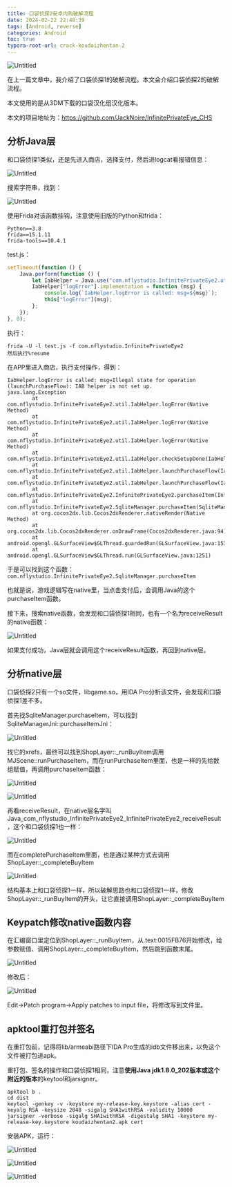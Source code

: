 ```yaml
---
title: 口袋侦探2安卓内购破解流程
date: 2024-02-22 22:48:39
tags: [Android, reverse]
categories: Android
toc: true
typora-root-url: crack-koudaizhentan-2
---
```


![Untitled](/Untitled.png)

在上一篇文章中，我介绍了口袋侦探1的破解流程。本文会介绍口袋侦探2的破解流程。

本文使用的是从3DM下载的口袋汉化组汉化版本。

本文的项目地址为：https://github.com/JackNoire/InfinitePrivateEye_CHS

<!--more-->

## 分析Java层

和口袋侦探1类似，还是先进入商店，选择支付，然后进logcat看报错信息：

![Untitled](/Untitled-1.png)

搜索字符串，找到：

![Untitled](/Untitled-2.png)

使用Frida对该函数挂钩，注意使用旧版的Python和frida：

```
Python==3.8
frida==15.1.11
frida-tools==10.4.1
```

test.js：

```jsx
setTimeout(function () {
    Java.perform(function () {
        let IabHelper = Java.use("com.nflystudio.InfinitePrivateEye2.util.IabHelper");
        IabHelper["logError"].implementation = function (msg) {
            console.log(`IabHelper.logError is called: msg=${msg}`);
            this["logError"](msg);
        };
    });
}, 0);
```

执行：

```
frida -U -l test.js -f com.nflystudio.InfinitePrivateEye2
然后执行%resume
```

在APP里进入商店，执行支付操作，得到：

```
IabHelper.logError is called: msg=Illegal state for operation (launchPurchaseFlow): IAB helper is not set up.
java.lang.Exception
        at com.nflystudio.InfinitePrivateEye2.util.IabHelper.logError(Native Method)
        at com.nflystudio.InfinitePrivateEye2.util.IabHelper.logError(Native Method)
        at com.nflystudio.InfinitePrivateEye2.util.IabHelper.logError(Native Method)
        at com.nflystudio.InfinitePrivateEye2.util.IabHelper.checkSetupDone(IabHelper.java:755)    
        at com.nflystudio.InfinitePrivateEye2.util.IabHelper.launchPurchaseFlow(IabHelper.java:357)
        at com.nflystudio.InfinitePrivateEye2.util.IabHelper.launchPurchaseFlow(IabHelper.java:324)
        at com.nflystudio.InfinitePrivateEye2.InfinitePrivateEye2.purchaseItem(InfinitePrivateEye2.java:182)
        at com.nflystudio.InfinitePrivateEye2.SqliteManager.purchaseItem(SqliteManager.java:254)
        at org.cocos2dx.lib.Cocos2dxRenderer.nativeRender(Native Method)
        at org.cocos2dx.lib.Cocos2dxRenderer.onDrawFrame(Cocos2dxRenderer.java:94)
        at android.opengl.GLSurfaceView$GLThread.guardedRun(GLSurfaceView.java:1534)
        at android.opengl.GLSurfaceView$GLThread.run(GLSurfaceView.java:1251)
```

于是可以找到这个函数：`com.nflystudio.InfinitePrivateEye2.SqliteManager.purchaseItem`

也就是说，游戏逻辑写在native里，当点击支付后，会调用Java的这个purchaseItem函数。

接下来，搜索native函数，会发现和口袋侦探1相同，也有一个名为receiveResult的native函数：

![Untitled](/Untitled-3.png)

如果支付成功，Java层就会调用这个receiveResult函数，再回到native层。

## 分析native层

口袋侦探2只有一个so文件，libgame.so，用IDA Pro分析该文件，会发现和口袋侦探1差不多。

首先找SqliteManager.purchaseItem，可以找到SqliteManagerJni::purchaseItemJni：

![Untitled](/Untitled-4.png)

找它的xrefs，最终可以找到ShopLayer::_runBuyItem调用MJScene::runPurchaseItem，而在runPurchaseItem里面，也是一样的先给数组赋值，再调用purchaseItem函数：

![Untitled](/Untitled-5.png)

![Untitled](/Untitled-6.png)

再看receiveResult，在native层名字叫Java_com_nflystudio_InfinitePrivateEye2_InfinitePrivateEye2_receiveResult，这个和口袋侦探1也一样：

![Untitled](/Untitled-7.png)

而在completePurchaseItem里面，也是通过某种方式去调用ShopLayer::_completeBuyItem

![Untitled](/Untitled-8.png)

结构基本上和口袋侦探1一样，所以破解思路也和口袋侦探1一样，修改ShopLayer::_runBuyItem的开头，让它直接调用ShopLayer::_completeBuyItem

## Keypatch修改native函数内容

在汇编窗口里定位到ShopLayer::_runBuyItem，从.text:0015FB76开始修改，给参数赋值、调用ShopLayer::_completeBuyItem，然后跳到函数末尾。

![Untitled](/Untitled-9.png)

修改后：

![Untitled](/Untitled-10.png)

Edit→Patch program→Apply patches to input file，将修改写到文件里。

## apktool重打包并签名

在重打包前，记得将lib/armeabi路径下IDA Pro生成的idb文件移出来，以免这个文件被打包进apk。

重打包、签名的操作和口袋侦探1相同，注意**使用Java jdk1.8.0_202版本或这个附近的版本**的keytool和jarsigner。

```
apktool b .
cd dist
keytool -genkey -v -keystore my-release-key.keystore -alias cert -keyalg RSA -keysize 2048 -sigalg SHA1withRSA -validity 10000
jarsigner -verbose -sigalg SHA1withRSA -digestalg SHA1 -keystore my-release-key.keystore koudaizhentan2.apk cert
```

安装APK，运行：

![Untitled](/Untitled-11.png)

![Untitled](/Untitled-12.png)

![Untitled](/Untitled-13.png)